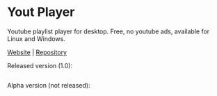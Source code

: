 # Yout Player
Youtube playlist player for desktop. Free, no youtube ads, available for Linux and Windows.

<a href="https://youtplayer.github.io/">Website</a> | 
<a href="https://github.com/youtplayer">Repository</a>

Released version (1.0):

<img src="http://i.giphy.com/BL9AuNufoqDiU.gif" alt="" />

Alpha version (not released):

<img src="http://i.giphy.com/Y048QyUw5ebNm.gif" alt="" />
<img src="http://i.giphy.com/n0xMLIWT1HC4o.gif" alt="" />
